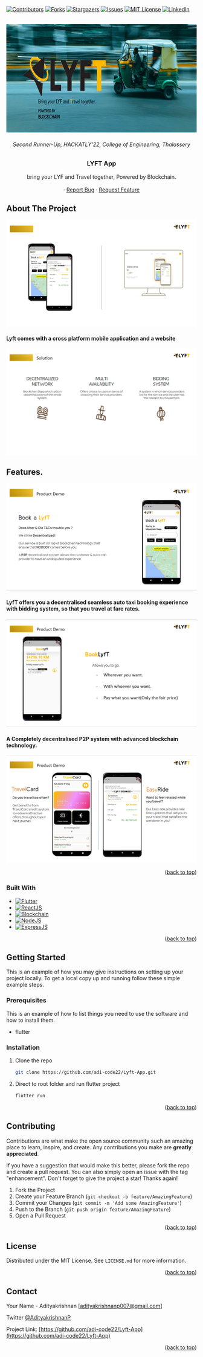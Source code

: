 <div id="top"></div>


[![Contributors][contributors-shield]][contributors-url]
[![Forks][forks-shield]][forks-url]
[![Stargazers][stars-shield]][stars-url]
[![Issues][issues-shield]][issues-url]
[![MIT License][license-shield]][license-url]
[![LinkedIn][linkedin-shield]][linkedin-url]



<!-- PROJECT LOGO -->
<br />
<div align="center">
  <a href="https://github.com/adi-code22/TraWell-App">
    <img src="assets/git_images/logo.PNG" alt="Logo" width="800" height="287">
  </a>

  <h6 align="center">Second Runner-Up, HACKATLY'22, College of Engineering, Thalassery</h6>
<h3 align="center">LYFT App</h3>


  
  <p align="center">
    bring your LYF and Travel together, Powered by Blockchain.
    <br />
    <br />
<!--     <a href="https://www.youtube.com/watch?v=dg3E_iASbt8">View Demo</a> -->
    ·
    <a href="https://github.com/adi-code22/Lyft-App/issues">Report Bug</a>
    ·
    <a href="https://github.com/adi-code22/Lyft-App/issues">Request Feature</a>
  </p>
</div>





<!-- ABOUT THE PROJECT -->
## About The Project

[![Product Name Screen Shot][product-screenshot]](https://example.com)

<!-- Here's a blank template to get started: To avoid retyping too much info. Do a search and replace with your text editor for the following: `github_username`, `repo_name`, `twitter_handle`, `linkedin_username`, `email_client`, `email`, `project_title`, `project_description` -->

#### Lyft comes with a cross platform mobile application and a website

[![Proposed Solutions][solution]](https://example.com)

## Features.

[![ScanMonument][scan]](https://example.com)
#### LyfT offers you a decentralised seamless auto taxi booking experience with bidding system, so that you travel at fare rates.

[![SpeakNative][speak]](https://example.com)
#### A Completely decentralised P2P system with advanced blockchain technology.

[![Card and Market][card]](https://example.com)
<!-- [![Card and Market][locate]](https://example.com) -->






<p align="right">(<a href="#top">back to top</a>)</p>



### Built With

* [![Flutter][Flutter]][Flutter-url]
* [![ReactJS][React.js]][React-url]
* [![Blockchain][Blockchain]][Blockchain-url]
* [![NodeJS][NodeJS]][NodeJS-url]
* [![ExpressJS][ExpressJS]][ExpressJS-url]


<p align="right">(<a href="#top">back to top</a>)</p>



<!-- GETTING STARTED -->
## Getting Started

This is an example of how you may give instructions on setting up your project locally.
To get a local copy up and running follow these simple example steps.

### Prerequisites

This is an example of how to list things you need to use the software and how to install them.
* flutter

### Installation

1. Clone the repo
   ```sh
   git clone https://github.com/adi-code22/Lyft-App.git
   ```
2. Direct to root folder and run flutter project
   ```sh
   flutter run
   ```


<p align="right">(<a href="#top">back to top</a>)</p>



<!-- CONTRIBUTING -->
## Contributing

Contributions are what make the open source community such an amazing place to learn, inspire, and create. Any contributions you make are **greatly appreciated**.

If you have a suggestion that would make this better, please fork the repo and create a pull request. You can also simply open an issue with the tag "enhancement".
Don't forget to give the project a star! Thanks again!

1. Fork the Project
2. Create your Feature Branch (`git checkout -b feature/AmazingFeature`)
3. Commit your Changes (`git commit -m 'Add some AmazingFeature'`)
4. Push to the Branch (`git push origin feature/AmazingFeature`)
5. Open a Pull Request

<p align="right">(<a href="#top">back to top</a>)</p>



<!-- LICENSE -->
## License

Distributed under the MIT License. See `LICENSE.md` for more information.

<p align="right">(<a href="#top">back to top</a>)</p>



<!-- CONTACT -->
## Contact

Your Name - Adityakrishnan [adityakrishnanp007@gmail.com]

Twitter [@AdityakrishnanP](https://twitter.com/AdityakrishnanP)

Project Link: [https://github.com/adi-code22/Lyft-App](https://github.com/adi-code22/Lyft-App)

<p align="right">(<a href="#top">back to top</a>)</p>



<!-- MARKDOWN LINKS & IMAGES -->
<!-- https://www.markdownguide.org/basic-syntax/#reference-style-links -->
[contributors-shield]: https://img.shields.io/github/contributors/adi-code22/Lyft-App.svg?style=for-the-badge
[contributors-url]: https://github.com/adi-code22/Lyft-App/graphs/contributors
[forks-shield]: https://img.shields.io/github/forks/adi-code22/Lyft-App.svg?style=for-the-badge
[forks-url]: https://github.com/adi-code22/Lyft-App/network/members
[stars-shield]: https://img.shields.io/github/stars/adi-code22/Lyft-App.svg?style=for-the-badge
[stars-url]: https://github.com/adi-code22/Lyft-App/stargazers
[issues-shield]: https://img.shields.io/github/issues/adi-code22/Lyft-App.svg?style=for-the-badge
[issues-url]: https://github.com/adi-code22/Lyft-App/issues
[license-shield]: https://img.shields.io/github/license/adi-code22/Lyft-App.svg?style=for-the-badge
[license-url]: https://github.com/adi-code22/Lyft-App/blob/main/LICENSE.md
[linkedin-shield]: https://img.shields.io/badge/-LinkedIn-black.svg?style=for-the-badge&logo=linkedin&colorB=555
[linkedin-url]: https://www.linkedin.com/in/adityakrishnan007/
[product-screenshot]: assets/git_images/first.PNG
[solution]: assets/git_images/solution.PNG
[scan]: assets/git_images/scanMonument.PNG
[speak]: assets/git_images/speakNa.PNG
[card]: assets/git_images/trawell%2Bmarket.PNG
[locate]: assets/git_images/suggestplan%2Blocate.PNG
[Flutter]: https://img.shields.io/badge/Flutter-000000?style=for-the-badge&logo=flutter&logoColor=blue
[Flutter-url]: https://flutter.dev/
[React.js]: https://img.shields.io/badge/React-20232A?style=for-the-badge&logo=react&logoColor=61DAFB
[React-url]: https://reactjs.org/
[Blockchain]: https://img.shields.io/badge/Blockchain-35495E?style=for-the-badge&logo=ethereum&logoColor=white
[Blockchain-url]: https://www.tensorflow.org/
[NodeJS]: https://img.shields.io/badge/NodeJS-563D7C?style=for-the-badge&logo=nodedotjs&logoColor=green
[NodeJS-url]: https://nodejs.org/en/
[ExpressJS]: https://img.shields.io/badge/ExpressJS-4A4A55?style=for-the-badge&logo=express&logoColor=FF3E00
[ExpressJS-url]: https://expressjs.com/
[Laravel.com]: https://img.shields.io/badge/Laravel-FF2D20?style=for-the-badge&logo=laravel&logoColor=white
[Laravel-url]: https://laravel.com
[Bootstrap.com]: https://img.shields.io/badge/Bootstrap-563D7C?style=for-the-badge&logo=bootstrap&logoColor=white
[Bootstrap-url]: https://getbootstrap.com
[JQuery.com]: https://img.shields.io/badge/jQuery-0769AD?style=for-the-badge&logo=jquery&logoColor=white
[JQuery-url]: https://jquery.com 

